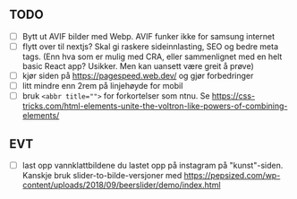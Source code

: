 ## TODO
- [ ] Bytt ut AVIF bilder med Webp. AVIF funker ikke for samsung internet
- [ ] flytt over til nextjs? Skal gi raskere sideinnlasting, SEO og bedre meta tags. (Enn hva som er mulig med CRA, eller sammenlignet med en helt basic React app? Usikker. Men kan uansett være greit å prøve)
- [ ] kjør siden på https://pagespeed.web.dev/ og gjør forbedringer
- [ ] litt mindre enn 2rem på linjehøyde for mobil
- [ ] bruk `<abbr title="">` for forkortelser som ntnu. Se https://css-tricks.com/html-elements-unite-the-voltron-like-powers-of-combining-elements/ 

## EVT
- [ ] last opp vannklattbildene du lastet opp på instagram på "kunst"-siden. Kanskje bruk slider-to-bilde-versjoner med https://pepsized.com/wp-content/uploads/2018/09/beerslider/demo/index.html